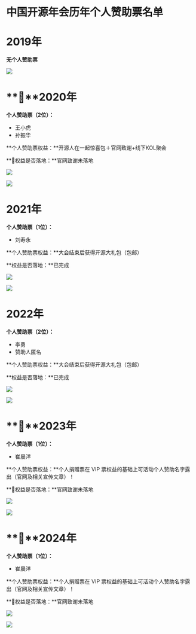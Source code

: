 # 中国开源年会历年个人赞助票名单

# 2019年

**无个人赞助票**

![](https://kaiyuanshe.cn/api/lark/file/GzGrb9oW2ochF9xRfIPcfodGnzc)

# **🚧**2020年

**个人赞助票（2位）：**

- 王小虎
- 孙振华

**个人赞助票权益：**开源人在一起惊喜包＋官网致谢+线下KOL聚会

**🚧权益是否落地：**官网致谢未落地

![](https://kaiyuanshe.cn/api/lark/file/KrXhbI7Ajobf5vxLrovcvrDvnVe)

![](https://kaiyuanshe.cn/api/lark/file/U57TbU4pFoInptx4c4Jc6iaen6b)

# 2021年

**个人赞助票（1位）：**

- 刘寿永

**个人赞助票权益：**大会结束后获得开源大礼包（包邮）

**权益是否落地：**已完成

![](https://kaiyuanshe.cn/api/lark/file/BnuzbiDncodkXDxRKHxcDh9Dn1b)

![](https://kaiyuanshe.cn/api/lark/file/XIrLbNmoUoE81BxqM3acYtHFnHb)

# 2022年

**个人赞助票（2位）：**

- 李勇
- 赞助人匿名

**个人赞助票权益：**大会结束后获得开源大礼包（包邮）

**权益是否落地：**已完成

![](https://kaiyuanshe.cn/api/lark/file/Higbb410Jo4PydxAakzcMdsxn3g)

![](https://kaiyuanshe.cn/api/lark/file/DzDvbQIwgoN52vxXUbVcV9DxnTh)

# **🚧**2023年

**个人赞助票（1位）：**

- 崔晨洋

**个人赞助票权益：**个人捐赠票在 VIP 票权益的基础上可活动个人赞助名字露出（官网及相关宣传文章）！

**🚧权益是否落地：**官网致谢未落地

![](https://kaiyuanshe.cn/api/lark/file/GcHbb5gHroPVzsxTd19cGYwvn4e)

![](https://kaiyuanshe.cn/api/lark/file/CdfQbmbUQoviR9xOwkKcITudnLf)

# **🚧**2024年

**个人赞助票（1位）：**

- 崔晨洋

**个人赞助票权益：**个人捐赠票在 VIP 票权益的基础上可活动个人赞助名字露出（官网及相关宣传文章）！

**🚧权益是否落地：**官网致谢未落地

![](https://kaiyuanshe.cn/api/lark/file/Yv44b45VaoU468xpVIccq1lrnyd)

![](https://kaiyuanshe.cn/api/lark/file/Q2AZbNPgzockFbxxMtycEhcjnCe)